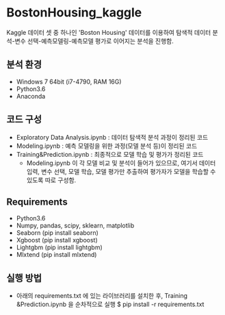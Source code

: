 # BostonHousing_kaggle

Kaggle 데이터 셋 중 하나인 'Boston Housing' 데이터를 이용하여 탐색적 데이터 분석-변수 선택-예측모델링-예측모델 평가로 이어지는 분석을 진행함.

## 분석 환경
- Windows 7 64bit (i7-4790, RAM 16G)
- Python3.6
- Anaconda

## 코드 구성
- Exploratory Data Analysis.ipynb : 데이터 탐색적 분석 과정이 정리된 코드
- Modeling.ipynb : 예측 모델링을 위한 과정(모델 분석 등)이 정리된 코드
- Training&Prediction.ipynb : 최종적으로 모델 학습 및 평가가 정리된 코드
  - Modeling.ipynb 이 각 모델 비교 및 분석이 들어가 있으므로, 여기서 데이터 입력, 변수 선택, 모델 학습, 모델 평가만 추출하여 평가자가 모델을 학습할 수 있도록 따로 구성함. 
  
## Requirements
- Python3.6
- Numpy, pandas, scipy, sklearn, matplotlib
- Seaborn (pip install seaborn)
- Xgboost (pip install xgboost)
- Lightgbm (pip install lightgbm)
- Mlxtend (pip install mlxtend)

## 실행 방법
- 아래의 requirements.txt 에 있는 라이브러리를 설치한 후, Training &Prediction.ipynb 을 순차적으로 실행 
    $ pip install -r requirements.txt 
